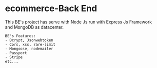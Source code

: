 # ecommerce-Back End

This BE's project has serve with Node Js run with Express Js Framework and MongoDB as datacenter.
```
BE's Features:
- Bcrypt, Jsonwebtoken
- Cors, xss, rare-limit
- Mongoose, nodemailer
- Passport
- Stripe
etc...
```

